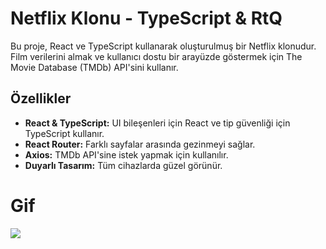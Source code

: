 # Netflix Klonu - TypeScript & RtQ

Bu proje, React ve TypeScript kullanarak oluşturulmuş bir Netflix klonudur. Film verilerini almak ve kullanıcı dostu bir arayüzde göstermek için The Movie Database (TMDb) API'sini kullanır.

## Özellikler

- **React & TypeScript:** UI bileşenleri için React ve tip güvenliği için TypeScript kullanır.
- **React Router:** Farklı sayfalar arasında gezinmeyi sağlar.
- **Axios:** TMDb API'sine istek yapmak için kullanılır.
- **Duyarlı Tasarım:** Tüm cihazlarda güzel görünür.

# Gif

<img src="screen.gif"/>
